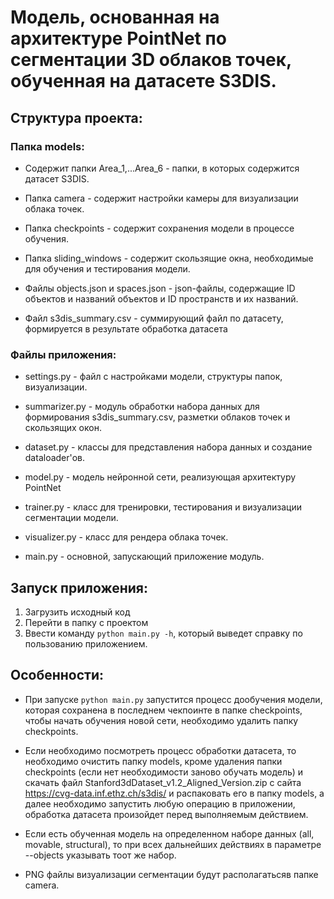 # Модель, основанная на архитектуре PointNet по сегментации 3D облаков точек, обученная на датасете S3DIS.

## Структура проекта:
### Папка models:

- Содержит папки Area_1,...Area_6 - папки, в которых содержится датасет S3DIS.

- Папка camera - содержит настройки камеры для визуализации облака точек.

- Папка checkpoints - содержит сохранения модели в процессе обучения.

- Папка sliding_windows - содержит скользящие окна, необходимые для обучения и тестирования модели.

- Файлы objects.json и spaces.json - json-файлы, содержащие ID объектов и названий 
объектов и ID пространств и их названий.

- Файл s3dis_summary.csv - суммирующий файл по датасету, формируется в результате
обработка датасета

### Файлы приложения:

- settings.py - файл с настройками модели, структуры папок, визуализации.

- summarizer.py - модуль обработки набора данных для формирования s3dis_summary.csv, разметки облаков точек и
скользящих окон.

- dataset.py - классы для представления набора данных и создание dataloader'ов.

- model.py - модель нейронной сети, реализующая архитектуру PointNet

- trainer.py - класс для тренировки, тестирования и визуализации сегментации модели.

- visualizer.py - класс для рендера облака точек.

- main.py - основной, запускающий приложение модуль.

## Запуск приложения:

1. Загрузить исходный код
2. Перейти в папку с проектом
3. Ввести команду `python main.py -h`, который выведет справку по пользованию приложением.

## Особенности:

- При запуске `python main.py` запустится процесс дообучения модели, которая сохранена в последнем
чекпоинте в папке checkpoints, чтобы начать обучения новой сети, необходимо удалить папку checkpoints.

- Если необходимо посмотреть процесс обработки датасета, то необходимо очистить папку models, кроме удаления
папки checkpoints (если нет необходимости заново обучать модель) и скачать файл 
Stanford3dDataset_v1.2_Aligned_Version.zip с сайта https://cvg-data.inf.ethz.ch/s3dis/
и распаковать его в папку models, а далее необходимо запустить любую операцию в приложении,
обработка датасета произойдет перед выполняемым действием.

- Если есть обученная модель на определенном наборе данных (all, movable, structural), то
при всех дальнейших действиях в параметре --objects указывать тоот же набор.

- PNG файлы визуализации сегментации будут располагатьсяв папке camera.